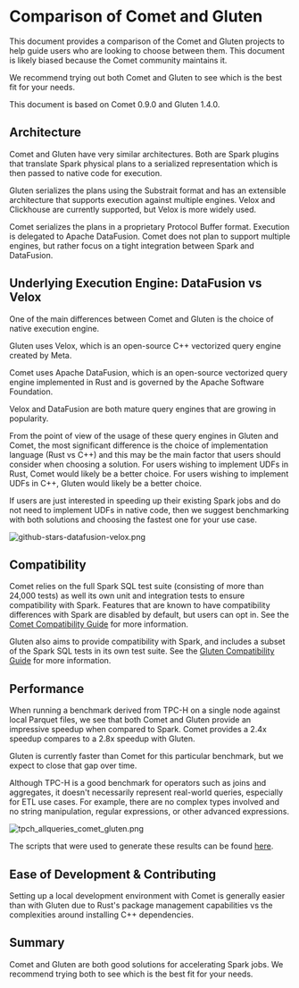 <!---
  Licensed to the Apache Software Foundation (ASF) under one
  or more contributor license agreements.  See the NOTICE file
  distributed with this work for additional information
  regarding copyright ownership.  The ASF licenses this file
  to you under the Apache License, Version 2.0 (the
  "License"); you may not use this file except in compliance
  with the License.  You may obtain a copy of the License at

    http://www.apache.org/licenses/LICENSE-2.0

  Unless required by applicable law or agreed to in writing,
  software distributed under the License is distributed on an
  "AS IS" BASIS, WITHOUT WARRANTIES OR CONDITIONS OF ANY
  KIND, either express or implied.  See the License for the
  specific language governing permissions and limitations
  under the License.
-->

# Comparison of Comet and Gluten

This document provides a comparison of the Comet and Gluten projects to help guide users who are looking to choose
between them. This document is likely biased because the Comet community maintains it.

We recommend trying out both Comet and Gluten to see which is the best fit for your needs.

This document is based on Comet 0.9.0 and Gluten 1.4.0.

## Architecture

Comet and Gluten have very similar architectures. Both are Spark plugins that translate Spark physical plans to
a serialized representation which is then passed to native code for execution.

Gluten serializes the plans using the Substrait format and has an extensible architecture that supports execution
against multiple engines. Velox and Clickhouse are currently supported, but Velox is more widely used.

Comet serializes the plans in a proprietary Protocol Buffer format. Execution is delegated to Apache DataFusion. Comet
does not plan to support multiple engines, but rather focus on a tight integration between Spark and DataFusion.

## Underlying Execution Engine: DataFusion vs Velox

One of the main differences between Comet and Gluten is the choice of native execution engine.

Gluten uses Velox, which is an open-source C++ vectorized query engine created by Meta.

Comet uses Apache DataFusion, which is an open-source vectorized query engine implemented in Rust and is governed by the
Apache Software Foundation.

Velox and DataFusion are both mature query engines that are growing in popularity.

From the point of view of the usage of these query engines in Gluten and Comet, the most significant difference is 
the choice of implementation language (Rust vs C++) and this may be the main factor that users should consider when 
choosing a solution. For users wishing to implement UDFs in Rust, Comet would likely be a better choice. For users 
wishing to implement UDFs in C++, Gluten would likely be a better choice.

If users are just interested in speeding up their existing Spark jobs and do not need to implement UDFs in native 
code, then we suggest benchmarking with both solutions and choosing the fastest one for your use case.

![github-stars-datafusion-velox.png](../_static/images/github-stars-datafusion-velox.png)

## Compatibility

Comet relies on the full Spark SQL test suite (consisting of more than 24,000 tests) as well its own unit and
integration tests to ensure compatibility with Spark. Features that are known to have compatibility differences with
Spark are disabled by default, but users can opt in. See the [Comet Compatibility Guide] for more information.

[Comet Compatibility Guide]: compatibility.md

Gluten also aims to provide compatibility with Spark, and includes a subset of the Spark SQL tests in its own test
suite. See the [Gluten Compatibility Guide] for more information.

[Gluten Compatibility Guide]: https://apache.github.io/incubator-gluten-site/archives/v1.3.0/velox-backend/limitations/

## Performance

When running a benchmark derived from TPC-H on a single node against local Parquet files, we see that both Comet
and Gluten provide an impressive speedup when compared to Spark. Comet provides a 2.4x speedup compares to a 2.8x speedup 
with Gluten.

Gluten is currently faster than Comet for this particular benchmark, but we expect to close that gap over time.

Although TPC-H is a good benchmark for operators such as joins and aggregates, it doesn't necessarily represent 
real-world queries, especially for ETL use cases. For example, there are no complex types involved and no string 
manipulation, regular expressions, or other advanced expressions.  

![tpch_allqueries_comet_gluten.png](../_static/images//benchmark-results/0.9.0/tpch_spark_comet_gluten.png)

The scripts that were used to generate these results can be found [here](https://github.com/apache/datafusion-comet/tree/main/dev/benchmarks).

## Ease of Development & Contributing

Setting up a local development environment with Comet is generally easier than with Gluten due to Rust's package
management capabilities vs the complexities around installing C++ dependencies.

## Summary

Comet and Gluten are both good solutions for accelerating Spark jobs. We recommend trying both to see which is the
best fit for your needs.
